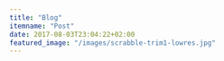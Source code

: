 ```yaml
---
title: "Blog"
itemname: "Post"
date: 2017-08-03T23:04:22+02:00
featured_image: "/images/scrabble-trim1-lowres.jpg"
---
```

